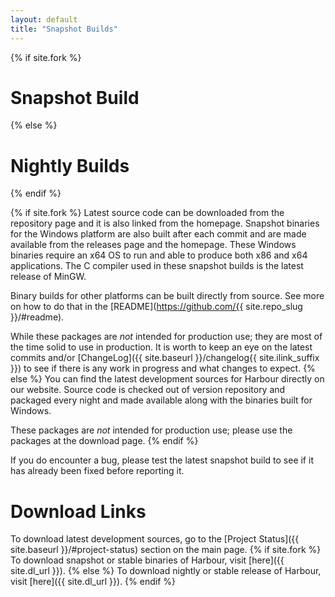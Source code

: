 ```yaml
---
layout: default
title: "Snapshot Builds"
---
```

{% if site.fork %}
# Snapshot Build
{% else %}
# Nightly Builds
{% endif %}

{% if site.fork %}
Latest source code can be downloaded from the repository page and it is also
linked from the homepage. Snapshot binaries for the Windows platform are also
built after each commit and are made available from the releases page and the
homepage. These Windows binaries require an x64 OS to run and able to produce
both x86 and x64 applications. The C compiler used in these snapshot builds
is the latest release of MinGW.

Binary builds for other platforms can be built directly from source. See more
on how to do that in the [README](https://github.com/{{ site.repo_slug }}/#readme).

While these packages are _not_ intended for production use; they are most of
the time solid to use in production. It is worth to keep an eye on the latest
commits and/or [ChangeLog]({{ site.baseurl }}/changelog{{ site.ilink_suffix }})
to see if there is any work in progress and what changes to expect.
{% else %}
You can find the latest development sources for Harbour directly on our website.
Source code is checked out of version repository and packaged every night and
made available along with the binaries built for Windows.

These packages are _not_ intended for production use; please use the packages at
the download page.
{% endif %}

If you do encounter a bug, please test the latest snapshot build to see if it
has already been fixed before reporting it.

# Download Links

To download latest development sources, go to the
[Project Status]({{ site.baseurl }}/#project-status) section on the main page.
{% if site.fork %}
To download snapshot or stable binaries of Harbour, visit [here]({{ site.dl_url }}).
{% else %}
To download nightly or stable release of Harbour, visit [here]({{ site.dl_url }}).
{% endif %}
